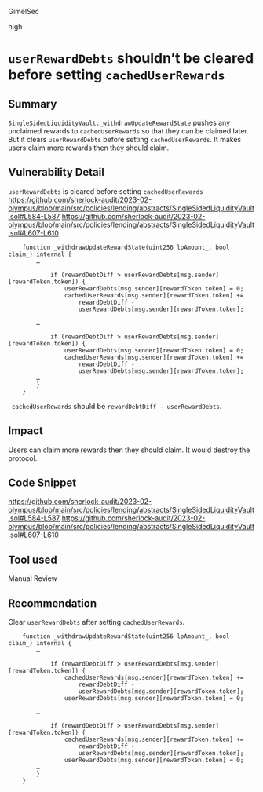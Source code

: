GimelSec

high

# `userRewardDebts` shouldn’t be cleared before setting `cachedUserRewards`

## Summary

`SingleSidedLiquidityVault._withdrawUpdateRewardState` pushes any unclaimed rewards to `cachedUserRewards` so that they can be claimed later. But it clears `userRewardDebts` before setting `cachedUserRewards`. It makes users claim more rewards then they should claim. 

## Vulnerability Detail


`userRewardDebts` is cleared before setting `cachedUserRewards`
https://github.com/sherlock-audit/2023-02-olympus/blob/main/src/policies/lending/abstracts/SingleSidedLiquidityVault.sol#L584-L587
https://github.com/sherlock-audit/2023-02-olympus/blob/main/src/policies/lending/abstracts/SingleSidedLiquidityVault.sol#L607-L610
```solidity
    function _withdrawUpdateRewardState(uint256 lpAmount_, bool claim_) internal {
        …

            if (rewardDebtDiff > userRewardDebts[msg.sender][rewardToken.token]) {
                userRewardDebts[msg.sender][rewardToken.token] = 0;
                cachedUserRewards[msg.sender][rewardToken.token] +=
                    rewardDebtDiff -
                    userRewardDebts[msg.sender][rewardToken.token];

        …

            if (rewardDebtDiff > userRewardDebts[msg.sender][rewardToken.token]) {
                userRewardDebts[msg.sender][rewardToken.token] = 0;
                cachedUserRewards[msg.sender][rewardToken.token] +=
                    rewardDebtDiff -
                    userRewardDebts[msg.sender][rewardToken.token];
        …
        }
    }
```

` cachedUserRewards` should be `rewardDebtDiff - userRewardDebts`.


## Impact

Users can claim more rewards then they should claim. It would destroy the protocol.

## Code Snippet

https://github.com/sherlock-audit/2023-02-olympus/blob/main/src/policies/lending/abstracts/SingleSidedLiquidityVault.sol#L584-L587
https://github.com/sherlock-audit/2023-02-olympus/blob/main/src/policies/lending/abstracts/SingleSidedLiquidityVault.sol#L607-L610

## Tool used

Manual Review

## Recommendation

Clear `userRewardDebts` after setting `cachedUserRewards`.

```solidity
    function _withdrawUpdateRewardState(uint256 lpAmount_, bool claim_) internal {
        …

            if (rewardDebtDiff > userRewardDebts[msg.sender][rewardToken.token]) {
                cachedUserRewards[msg.sender][rewardToken.token] +=
                    rewardDebtDiff -
                    userRewardDebts[msg.sender][rewardToken.token];
                userRewardDebts[msg.sender][rewardToken.token] = 0;

        …

            if (rewardDebtDiff > userRewardDebts[msg.sender][rewardToken.token]) {
                cachedUserRewards[msg.sender][rewardToken.token] +=
                    rewardDebtDiff -
                    userRewardDebts[msg.sender][rewardToken.token];
                userRewardDebts[msg.sender][rewardToken.token] = 0;
        …
        }
    }
```
